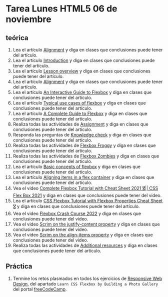 # Tarea Lunes HTML5 06 de noviembre

## teórica

1. Lea el artículo [Alignment](https://www.theodinproject.com/lessons/foundations-alignment) y diga en clases que conclusiones puede tener del artículo.
2. Lea el artículo [Introduction](https://www.theodinproject.com/lessons/foundations-alignment#introduction) y diga en clases que conclusiones puede tener del artículo.
3. Lea el artículo [Lesson overview](https://www.theodinproject.com/lessons/foundations-alignment#lesson-overview) y diga en clases que conclusiones puede tener del artículo.
4. Lea el artículo [Alignment](https://www.theodinproject.com/lessons/foundations-alignment#alignment) y diga en clases que conclusiones puede tener del artículo.
5. Lea el artículo [An Interactive Guide to Flexbox](https://www.joshwcomeau.com/css/interactive-guide-to-flexbox/) y diga en clases que conclusiones puede tener del artículo.
6. Lea el artículo [Typical use cases of flexbox](https://developer.mozilla.org/en-US/docs/Web/CSS/CSS_Flexible_Box_Layout/Typical_Use_Cases_of_Flexbox) y diga en clases que conclusiones puede tener del artículo.
7. Lea el artículo [A Complete Guide to Flexbox](https://css-tricks.com/snippets/css/a-guide-to-flexbox/) y diga en clases que conclusiones puede tener del artículo.
8. Realiza todas las actividades de [Assignment](https://www.theodinproject.com/lessons/foundations-alignment#assignment) y diga en clases que conclusiones puede tener del artículo.
9. Responda las preguntas de [Knowledge check](https://www.theodinproject.com/lessons/foundations-alignment#knowledge-check) y diga en clases que conclusiones puede tener del artículo.
10. Realiza todas las actividades de [Flexbox Froggy](https://flexboxfroggy.com/) y diga en clases que conclusiones puede tener del artículo.
11. Realiza todas las actividades de [Flexbox Zombies](https://mastery.games/flexboxzombies/) y diga en clases que conclusiones puede tener del artículo.
12. Lea el artículo [Basic concepts of flexbox](https://developer.mozilla.org/en-US/docs/Web/CSS/CSS_Flexible_Box_Layout/Basic_Concepts_of_Flexbox) y diga en clases que conclusiones puede tener del artículo.
13. Lea el artículo [Aligning items in a flex container](https://developer.mozilla.org/en-US/docs/Web/CSS/CSS_Flexible_Box_Layout/Aligning_Items_in_a_Flex_Container) y diga en clases que conclusiones puede tener del artículo.
14. Vea el video [Complete Flexbox Tutorial with Cheat Sheet 2021 🎖️|| CSS Flex Box 2021](https://youtu.be/7YUR0Igl9eU?si=UMf6RXm5aDYHq-K-) y diga en clases que conclusiones puede tener del video.
15. Lea el artículo [CSS Flexbox Tutorial with Flexbox Properties Cheat Sheet 🎖️](https://www.freecodecamp.org/news/css-flexbox-tutorial-with-cheatsheet/) y diga en clases que conclusiones puede tener del artículo.
16. Vea el video [Flexbox Crash Course 2022](https://m.youtube.com/watch?v=3YW65K6LcIA) y diga en clases que conclusiones puede tener del video.
17. Vea el video [Scrim on the justify-content property](https://scrimba.com/learn/flexbox/justify-content-flexbox-tutorial-cVWPacR) y diga en clases que conclusiones puede tener del video.
18. Vea el video [Scrim on the align-items property](https://scrimba.com/learn/flexbox/align-items-flexbox-tutorial-cJqymH9) y diga en clases que conclusiones puede tener del video.
19. Realiza todas las actividades de [Additional resources](https://www.theodinproject.com/lessons/foundations-alignment#additional-resources) y diga en clases que conclusiones puede tener del artículo.

## Práctica

1. Termine los retos plasmados en todos los ejercicios de [Responsive Web Design](https://www.freecodecamp.org/learn/2022/responsive-web-design/), del apartado `Learn CSS Flexbox by Building a Photo Gallery` del portal [freeCodeCamp](https://www.freecodecamp.org/learn/).
